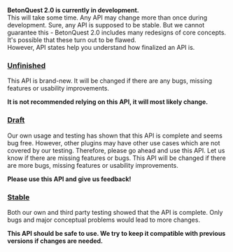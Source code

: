 **BetonQuest 2.0 is currently in development.**  
This will take some time. Any API may change more than once during development.
Sure, any API is supposed to be stable. But we cannot guarantee this - BetonQuest 2.0 includes many redesigns
of core concepts. It's possible that these turn out to be flawed.  
However, API states help you understand how finalized an API is.

<h3><u>Unfinished</u> </h3>
This API is brand-new.
It will be changed if there are any bugs, missing features or usability improvements.

**It is not recommended relying on this API, it will most likely change.**

<h3><u>Draft</u></h3>
Our own usage and testing has shown that this API is complete and seems bug free.
However, other plugins may have other use cases which are not covered by our testing.
Therefore, please go ahead and use this API. Let us know if there are missing features or bugs.
This API will be changed if there are more bugs, missing features or usability improvements.

**Please use this API and give us feedback!**

<h3><u>Stable</u></h3>
Both our own and third party testing showed that the API is complete.
Only bugs and major conceptual problems would lead to more changes.

**This API should be safe to use. We try to keep it compatible with previous versions if changes are needed.**
